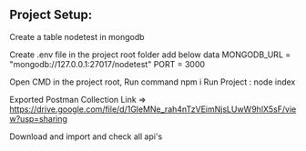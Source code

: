 Project Setup:
--------------
Create a table nodetest in mongodb

Create .env file in the project root folder add below data
MONGODB_URL = "mongodb://127.0.0.1:27017/nodetest"
PORT = 3000

Open CMD in the project root, Run command npm i
Run Project : node index

Exported Postman Collection Link => https://drive.google.com/file/d/1GleMNe_rah4nTzVEimNjsLUwW9hlX5sF/view?usp=sharing

Download and import and check all api's
